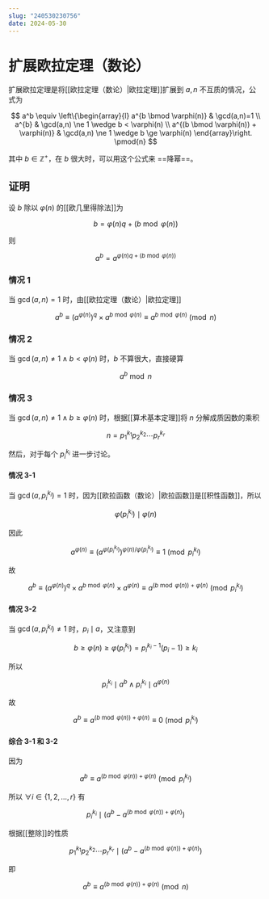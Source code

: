 ```yaml
---
slug: "240530230756"
date: 2024-05-30
---
```


# 扩展欧拉定理（数论）

扩展欧拉定理是将[[欧拉定理（数论）|欧拉定理]]扩展到 $a,n$ 不互质的情况，公式为

$$
a^b \equiv \left\{\begin{array}{l}
a^{b \bmod \varphi(n)} & \gcd(a,n)=1 \\
a^{b} & \gcd(a,n) \ne 1 \wedge b < \varphi(n) \\
a^{(b \bmod \varphi(n)) + \varphi(n)} & \gcd(a,n) \ne 1 \wedge b \ge \varphi(n)
\end{array}\right. \pmod{n} 
$$

其中 $b \in \mathbb{Z}^+$，在 $b$ 很大时，可以用这个公式来 ==降幂==。

## 证明

设 $b$ 除以 $\varphi(n)$ 的[[欧几里得除法]]为

$$
b = \varphi(n)q + (b \bmod \varphi(n))
$$

则

$$
a^b = a^{\varphi(n)q + (b \bmod \varphi(n))}
$$

### 情况 1

当 $\gcd(a,n)=1$ 时，由[[欧拉定理（数论）|欧拉定理]]

$$
a^b \equiv \left( a^{\varphi(n)} \right)^q \times a^{b \bmod \varphi(n)} \equiv a^{b \bmod \varphi(n)} \pmod{n}
$$

### 情况 2

当 $\gcd(a,n) \ne 1 \wedge b < \varphi(n)$ 时，$b$ 不算很大，直接硬算

$$
a^b \bmod n
$$

### 情况 3

当 $\gcd(a,n) \ne 1 \wedge b \ge \varphi(n)$ 时，根据[[算术基本定理]]将 $n$ 分解成质因数的乘积

$$
n = p_1^{k_1} p_2^{k_2} \cdots p_r^{k_r}
$$

然后，对于每个 $p_i^{k_i}$ 进一步讨论。

#### 情况 3-1

当 $\gcd(a,p_i^{k_i})=1$ 时，因为[[欧拉函数（数论）|欧拉函数]]是[[积性函数]]，所以

$$
\varphi(p_i^{k_i}) \mid \varphi(n)
$$

因此

$$
a^{\varphi(n)} \equiv \left( a^{\varphi(p_i^{k_i})} \right)^{\varphi(n)/\varphi(p_i^{k_i})} \equiv 1 \pmod{p_i^{k_i}}
$$

故

$$
a^b \equiv \left( a^{\varphi(n)} \right)^q \times a^{b \bmod \varphi(n)} \times a^{\varphi(n)} \equiv  a^{(b \bmod \varphi(n)) + \varphi(n)} \pmod{p_i^{k_i}}
$$

#### 情况 3-2

当 $\gcd(a,p_i^{k_i}) \ne 1$ 时，$p_i \mid a$，又注意到

$$
b \ge \varphi(n) \ge \varphi(p_i^{k_i}) = p_i^{k_i-1}(p_i - 1) \ge k_i
$$

所以

$$
p_i^{k_i} \mid a^b \wedge p_i^{k_i} \mid a^{\varphi(n)}
$$

故

$$
a^b \equiv a^{(b \bmod \varphi(n)) + \varphi(n)} \equiv 0 \pmod{p_i^{k_i}}
$$

#### 综合 3-1 和 3-2

因为

$$
a^b \equiv a^{(b \bmod \varphi(n)) + \varphi(n)} \pmod{p_i^{k_i}}
$$

所以 $\forall i \in \{1,2,\dots,r\}$ 有

$$
p_i^{k_i} \mid \left( a^b - a^{(b \bmod \varphi(n)) + \varphi(n)} \right)
$$

根据[[整除]]的性质

$$
p_1^{k_1} p_2^{k_2} \cdots p_r^{k_r} \mid \left( a^b - a^{(b \bmod \varphi(n)) + \varphi(n)} \right)
$$

即

$$
a^b \equiv a^{(b \bmod \varphi(n)) + \varphi(n)} \pmod{n}
$$
